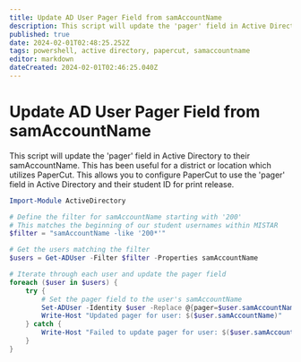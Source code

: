 ```yaml
---
title: Update AD User Pager Field from samAccountName
description: This script will update the 'pager' field in Active Directory to their samAccountName. This has been useful for a district or location which utilizes PaperCut.
published: true
date: 2024-02-01T02:48:25.252Z
tags: powershell, active directory, papercut, samaccountname
editor: markdown
dateCreated: 2024-02-01T02:46:25.040Z
---
```


<!--
title: Update AD User Pager Field from samAccountName
description: This script will update the 'pager' field in Active Directory to their samAccountName. This has been useful for a district or location which utilizes PaperCut. This allows you to configure PaperCut to use the 'pager' field in Active Directory and their student ID for print release. 
published: true
date: 2024-1-31
tags: 
editor: markdown
dateCreated: 2024-1-31
-->

# Update AD User Pager Field from samAccountName
This script will update the 'pager' field in Active Directory to their samAccountName. This has been useful for a district or location which utilizes PaperCut. This allows you to configure PaperCut to use the 'pager' field in Active Directory and their student ID for print release. 

```PowerShell
Import-Module ActiveDirectory

# Define the filter for samAccountName starting with '200'
# This matches the beginning of our student usernames within MISTAR
$filter = "samAccountName -like '200*'"

# Get the users matching the filter
$users = Get-ADUser -Filter $filter -Properties samAccountName

# Iterate through each user and update the pager field
foreach ($user in $users) {
    try {
        # Set the pager field to the user's samAccountName
        Set-ADUser -Identity $user -Replace @{pager=$user.samAccountName}
        Write-Host "Updated pager for user: $($user.samAccountName)"
    } catch {
        Write-Host "Failed to update pager for user: $($user.samAccountName). Error: $_"
    }
}
```